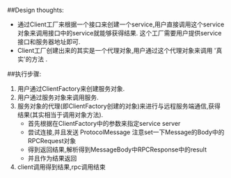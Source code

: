 ##Design thoughts:
* 通过Client工厂来根据一个接口来创建一个service,用户直接调用这个service对象来调用接口中的service就能够获得结果.
这个工厂需要用户提供service接口和服务器地址即可.
* Client工厂创建出来的其实是一个代理对象,用户通过这个代理对象来调用 '真实'的方法 .


##执行步骤:
1. 用户通过ClientFactory来创建服务对象.
2. 用户通过服务对象来调用服务.
3. 服务对象的代理(即ClientFactory创建的对象)来进行与远程服务端通信,获得结果(其实相当于调用对象方法).
    - 首先根据在ClientFactory中的参数来指定service server
    - 尝试连接,并且发送 ProtocolMessage 注意set一下Message的Body中的RPCRequest对象
    - 得到返回结果,解析得到MessageBody中RPCResponse中的result
    - 并且作为结果返回
4. client调用得到结果,rpc调用结束

